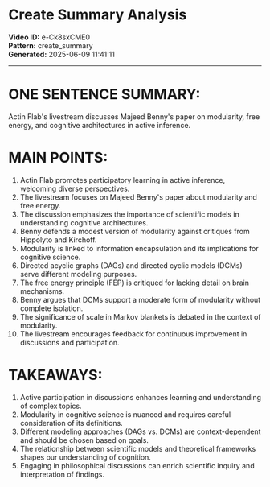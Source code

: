 # Create Summary Analysis

**Video ID:** e-Ck8sxCME0  
**Pattern:** create_summary  
**Generated:** 2025-06-09 11:41:11  

---

# ONE SENTENCE SUMMARY:
Actin Flab's livestream discusses Majeed Benny's paper on modularity, free energy, and cognitive architectures in active inference.

# MAIN POINTS:
1. Actin Flab promotes participatory learning in active inference, welcoming diverse perspectives.
2. The livestream focuses on Majeed Benny's paper about modularity and free energy.
3. The discussion emphasizes the importance of scientific models in understanding cognitive architectures.
4. Benny defends a modest version of modularity against critiques from Hippolyto and Kirchoff.
5. Modularity is linked to information encapsulation and its implications for cognitive science.
6. Directed acyclic graphs (DAGs) and directed cyclic models (DCMs) serve different modeling purposes.
7. The free energy principle (FEP) is critiqued for lacking detail on brain mechanisms.
8. Benny argues that DCMs support a moderate form of modularity without complete isolation.
9. The significance of scale in Markov blankets is debated in the context of modularity.
10. The livestream encourages feedback for continuous improvement in discussions and participation.

# TAKEAWAYS:
1. Active participation in discussions enhances learning and understanding of complex topics.
2. Modularity in cognitive science is nuanced and requires careful consideration of its definitions.
3. Different modeling approaches (DAGs vs. DCMs) are context-dependent and should be chosen based on goals.
4. The relationship between scientific models and theoretical frameworks shapes our understanding of cognition.
5. Engaging in philosophical discussions can enrich scientific inquiry and interpretation of findings.